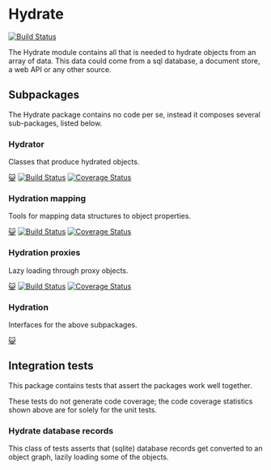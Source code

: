 # Hydrate

[![Build Status](https://travis-ci.org/Stratadox/Hydrate.svg?branch=master)](https://travis-ci.org/Stratadox/Hydrate)

The Hydrate module contains all that is needed to hydrate objects from an array
of data. This data could come from a sql database, a document store, a web API 
or any other source.

## Subpackages
The Hydrate package contains no code per se, instead it composes several sub-packages, listed below.

### Hydrator
Classes that produce hydrated objects.

[:smiley_cat:](https://github.com/Stratadox/Hydrator)
[![Build Status](https://travis-ci.org/Stratadox/Hydrator.svg?branch=master)](https://travis-ci.org/Stratadox/Hydrator)
[![Coverage Status](https://coveralls.io/repos/github/Stratadox/Hydrator/badge.svg?branch=master)](https://coveralls.io/github/Stratadox/Hydrator?branch=master)

### Hydration mapping
Tools for mapping data structures to object properties.

[:smiley_cat:](https://github.com/Stratadox/HydrationMapping)
[![Build Status](https://travis-ci.org/Stratadox/HydrationMapping.svg?branch=master)](https://travis-ci.org/Stratadox/HydrationMapping)
[![Coverage Status](https://coveralls.io/repos/github/Stratadox/HydrationMapping/badge.svg?branch=master)](https://coveralls.io/github/Stratadox/HydrationMapping?branch=master)


### Hydration proxies
Lazy loading through proxy objects.

[:smiley_cat:](https://github.com/Stratadox/HydrationProxies)
[![Build Status](https://travis-ci.org/Stratadox/HydrationProxies.svg?branch=master)](https://travis-ci.org/Stratadox/HydrationProxies)
[![Coverage Status](https://coveralls.io/repos/github/Stratadox/HydrationProxies/badge.svg?branch=master)](https://coveralls.io/github/Stratadox/HydrationProxies?branch=master)

### Hydration 
Interfaces for the above subpackages.

[:smiley_cat:](https://github.com/Stratadox/Hydration)

## Integration tests
This package contains tests that assert the packages work well together.

These tests do not generate code coverage; the code coverage statistics shown 
above are for solely for the unit tests.

### Hydrate database records
This class of tests asserts that (sqlite) database records get converted to an
object graph, lazily loading some of the objects.
